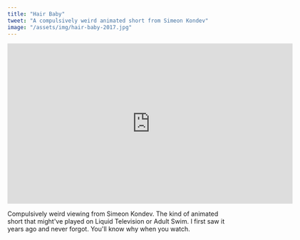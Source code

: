 ```yaml
---
title: "Hair Baby"
tweet: "A compulsively weird animated short from Simeon Kondev"
image: "/assets/img/hair-baby-2017.jpg"
---
```

<iframe src="https://player.vimeo.com/video/207842411?h=b3a5d0fead" width="640" height="360" frameborder="0" allow="autoplay; fullscreen; picture-in-picture" allowfullscreen></iframe>

Compulsively weird viewing from Simeon Kondev. The kind of animated short that might've played on Liquid Television or Adult Swim. I first saw it years ago and never forgot. You'll know why when you watch.